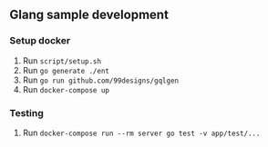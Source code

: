 ## Glang sample development

### Setup docker
1. Run `script/setup.sh`
2. Run `go generate ./ent`
3. Run `go run github.com/99designs/gqlgen`
4. Run `docker-compose up`


### Testing
1. Run `docker-compose run --rm server go test -v app/test/...`